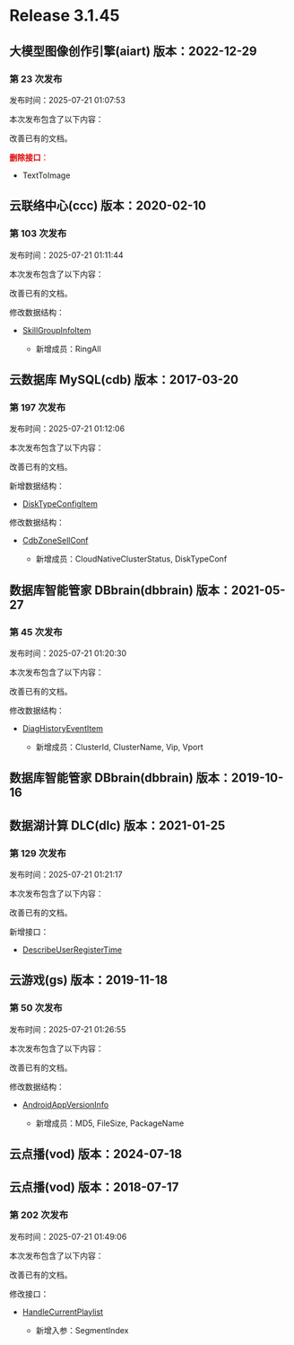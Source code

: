 # Release 3.1.45

## 大模型图像创作引擎(aiart) 版本：2022-12-29

### 第 23 次发布

发布时间：2025-07-21 01:07:53

本次发布包含了以下内容：

改善已有的文档。

<font color="#dd0000">**删除接口**：</font>

* TextToImage



## 云联络中心(ccc) 版本：2020-02-10

### 第 103 次发布

发布时间：2025-07-21 01:11:44

本次发布包含了以下内容：

改善已有的文档。

修改数据结构：

* [SkillGroupInfoItem](https://cloud.tencent.com/document/api/679/47715#SkillGroupInfoItem)

	* 新增成员：RingAll




## 云数据库 MySQL(cdb) 版本：2017-03-20

### 第 197 次发布

发布时间：2025-07-21 01:12:06

本次发布包含了以下内容：

改善已有的文档。

新增数据结构：

* [DiskTypeConfigItem](https://cloud.tencent.com/document/api/236/15878#DiskTypeConfigItem)

修改数据结构：

* [CdbZoneSellConf](https://cloud.tencent.com/document/api/236/15878#CdbZoneSellConf)

	* 新增成员：CloudNativeClusterStatus, DiskTypeConf




## 数据库智能管家 DBbrain(dbbrain) 版本：2021-05-27

### 第 45 次发布

发布时间：2025-07-21 01:20:30

本次发布包含了以下内容：

改善已有的文档。

修改数据结构：

* [DiagHistoryEventItem](https://cloud.tencent.com/document/api/1130/57812#DiagHistoryEventItem)

	* 新增成员：ClusterId, ClusterName, Vip, Vport




## 数据库智能管家 DBbrain(dbbrain) 版本：2019-10-16



## 数据湖计算 DLC(dlc) 版本：2021-01-25

### 第 129 次发布

发布时间：2025-07-21 01:21:17

本次发布包含了以下内容：

改善已有的文档。

新增接口：

* [DescribeUserRegisterTime](https://cloud.tencent.com/document/api/1342/121548)



## 云游戏(gs) 版本：2019-11-18

### 第 50 次发布

发布时间：2025-07-21 01:26:55

本次发布包含了以下内容：

改善已有的文档。

修改数据结构：

* [AndroidAppVersionInfo](https://cloud.tencent.com/document/api/1162/40743#AndroidAppVersionInfo)

	* 新增成员：MD5, FileSize, PackageName




## 云点播(vod) 版本：2024-07-18



## 云点播(vod) 版本：2018-07-17

### 第 202 次发布

发布时间：2025-07-21 01:49:06

本次发布包含了以下内容：

改善已有的文档。

修改接口：

* [HandleCurrentPlaylist](https://cloud.tencent.com/document/api/266/110077)

	* 新增入参：SegmentIndex




